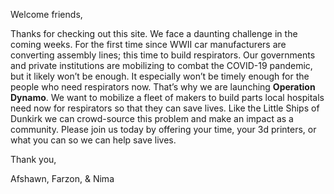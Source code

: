 Welcome friends,

Thanks for checking out this site. We face a daunting challenge in the coming weeks. For the first time since WWII car manufacturers are converting assembly lines; this time to build respirators. Our governments and private institutions are mobilizing to combat the COVID-19 pandemic, but it likely won’t be enough. It especially won’t be timely enough for the people who need respirators now. That’s why we are launching **Operation Dynamo**. We want to mobilize a fleet of makers to build parts local hospitals need now for respirators so that they can save lives. Like the Little Ships of Dunkirk we can crowd-source this problem and make an impact as a community. Please join us today by offering your time, your 3d printers, or what you can so we can help save lives.

Thank you,

Afshawn, Farzon, & Nima
